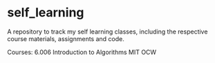 # self_learning

A repository to track my self learning classes, including the respective course materials, assignments and code.

Courses:
6.006 Introduction to Algorithms MIT OCW
